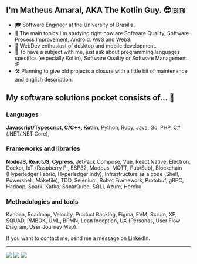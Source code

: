 ## I'm Matheus Amaral, AKA The Kotlin Guy. 😎🇧🇷<br>

- 🎓 Software Engineer at the University of Brasília.
- 🌱 The main topics I'm studying right now are Software Quality, Software Process Improvement, Android, AWS and Web3.
- 👯 WebDev enthusiast of desktop and mobile development.
- 💬 To have a subject with me, just ask about programming languages specifics (especially Kotlin), Software Quality or Software Management. :P
- 🛠 Planning to give old projects a closure with a little bit of maintenance and english description. 


## My software solutions pocket consists of... 🧰 <br>

### Languages

__Javascript/Typescript, C/C++, Kotlin__, Python, Ruby, Java, Go,  PHP, C# (.NET/.NET Core),

### Frameworks and libraries

__NodeJS, ReactJS, Cypress__, JetPack Compose, Vue, React Native, Electron, Docker, IoT (Raspberry Pi, ESP32, Modbus, MQTT, Pub/Sub), Blockchain (Hyperledger Fabric, Hyperledger Indy), Infrastructure as a code (Shell, Powershell, Makefile), TDD, Selenium, Robot Framework, Protobuf, gRPC, Hadoop, Spark, Kafka, SonarQube, SQLi, Azure, Heroku.

### Methodologies and tools

Kanban, Roadmap, Velocity, Product Backlog, Figma, EVM, Scrum, XP, SQUAD, PMBOK, UML, BPMN, Lean Inception, UX (Personas, User Flow Diagram, User Journey Map).

If you want to contact me, send me a message on LinkedIn.  

---
[<img src="https://img.shields.io/badge/linkedin-%230077B5.svg?&style=for-the-badge&logo=linkedin&logoColor=white" />](https://www.linkedin.com/in/matheusamaralm/)
[<img src="https://img.shields.io/badge/Codeforces-445f9d?style=for-the-badge&logo=Codeforces&logoColor=white" />](https://codeforces.com/profile/macacod)
[<img src="https://img.shields.io/badge/VJudge-757575?style=for-the-badge&logo=Codeforces&logoColor=white" />](https://vjudge.net/user/macacod)
<!--

## Olá! Eu sou Matheus Amaral. 😎🇧🇷

### Eu sou estudante de Engenharia de Software na Universidade de Brasília.<br> Bem-vindo ao meu GitHub!

### [🇺🇸 English version](https://github.com/Matheus-AM) (Work in progress...)

### 🌱 Estou aprendendo sobre...
- Blockchain
- SSI
- Web Security
- Criptografia

### 👯 Eu adoraria colaborar com as comunidades e ecossistemas...
- Kotlin
- Android Developers
- Hyperledger
- VS Code
  
### 🎯 Gostaria de aprender mais sobre...
- Gradle
- Android
- Gestão Humanizada
- Visão Estratégica
- Felicidade Corporativa
  
### 🤔 Eu gostaria de ajuda com...
Gerenciamento de Configuração de Software (CI/CD, YAML, Kubernets, Empacotamento)
Desenho de Software (Arquitetura de Software e Ferramentas de suporte ao ciclo de vida do software)

### 💬 Me pergunte sobre...
O que quiser! Adoraria falar sobre as peculiaridades de cada linguaguem de programação, framework, ou ferramenta de gestão de software.

### 📎 Já estudei e/ou trabalhei com as tecnologias...
Tanto faz! Já perdi o medo de novas tecnologias, mas aqui estão algumas: C, C++, Python, Ruby, Kotlin, Java, Go, Javascript/Typescript, PHP, C# (.NET/.NET Core), NodeJS, Vue, React, React Native, Electron, Docker, IoT (Raspberry Pi, ESP32, Modbus, MQTT, Pub/Sub), Blockchain (Hyperledger Fabric, Hyperledger Indy), Código como Infraestrura (Shell, Powershell, Makefile), TDD, Arquitetura de Microserviços, Protobuf, gRPC, Hadoop, Spark, Kafka, SonarQube, SQLi, MATLAB, VHDL, Azure, Heroku.
### 🤝 Já estudei e/ou trabalhei com as ferramentas...
Kanban, Roadmap, Velocity, Product Backlog, Figma, EVM, Scrum, XP, SQUAD, PMBOK, Diagramas UML (Classe, Pacotes, Entidade-Relacionamento, Lógico de Dados, Casos de Uso, Componentes, Sequência), BPMN.
### 👀 Curiosidade: 
Eu fiz e uso um template de C++ para deixá-lo com a sintaxe parecida com o Kotlin. A linguagem roxinha é a melhor 💜.


---
[<img src="https://img.shields.io/badge/linkedin-%230077B5.svg?&style=for-the-badge&logo=linkedin&logoColor=white" />](https://www.linkedin.com/in/matheusamaralm/)
[<img src="https://img.shields.io/badge/Codeforces-445f9d?style=for-the-badge&logo=Codeforces&logoColor=white" />](https://codeforces.com/profile/macacod)
[<img src="https://img.shields.io/badge/VJudge-757575?style=for-the-badge&logo=Codeforces&logoColor=white" />](https://vjudge.net/user/macacod)

<!--
**Matheus-AM/Matheus-AM** is a ✨ _special_ ✨ repository because its `README.md` (this file) appears on your GitHub profile.


### I'm Matheus Amaral, Software Engineering student at the University of Brasília.<br> Welcome to my GitHub! (en-US)
- 🔭 I’m currently working on ...
- 🌱 I’m currently learning ...
- 👯 I’m looking to collaborate on ...
- 🤔 I’m looking for help with ...
- 💬 Ask me about ...
- 📫 How to reach me: ...
- 😄 Pronouns: ...
- ⚡ Fun fact: ...



Here are some ideas to get you started:

-->
